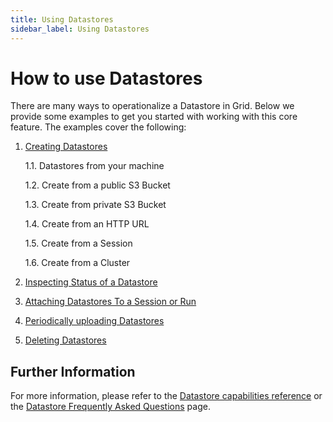 ```yaml
---
title: Using Datastores
sidebar_label: Using Datastores
---
```

# How to use Datastores

There are many ways to operationalize a Datastore in Grid. Below we provide some examples
to get you started with working with this core feature. The examples cover the following:

1. [Creating Datastores](./2_creating-datastores.md)
   
    1.1. Datastores from your machine

    1.2. Create from a public S3 Bucket

    1.3. Create from private S3 Bucket  

    1.4. Create from an HTTP URL

    1.5. Create from a Session  
    
    1.6. Create from a Cluster

2. [Inspecting Status of a Datastore](./3_inspecting_status.md) 

3. [Attaching Datastores To a Session or Run](./4_attaching-datastores.md)
   
4. [Periodically uploading Datastores](./5_periodically-uploading-datastores.md)
   
5. [Deleting Datastores](./6_deleting-datastores.md)

## Further Information

For more information, please refer to the [Datastore capabilities
reference](../1_Capabilities/1_README.md) or the [Datastore Frequently Asked
Questions](../faq.md) page.